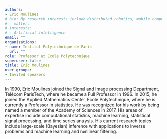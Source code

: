 ```yaml
---
authors:
- Eric Moulines
# bio: My research interests include distributed robotics, mobile computing and programmable
#   matter.
# interests:
# - Artificial intelligence
email: ""
organizations:
- name: Institut Polytechnique de Paris
  url: ""
role: Professor at Ecole Polytechnique
superuser: false
title: Eric Moulines
user_groups:
- Invited speakers
---
```


In 1990, Eric Moulines joined the Signal and Image processing Department, Télécom ParisTech, where he became a Full Professor in 1996. In 2015, he joined the Applied Mathematics Center, Ecole Polytechnique, where he is currently a Professor in statistics. He was recognized for his work by being named a member of the Academy of Sciences in 2017. His areas of expertise include computational statistics, machine learning, statistical signal processing, and time series analysis. His current research topics include large-scale (Bayesian) inference with applications to inverse problems and machine learning and nonlinear filtering.
